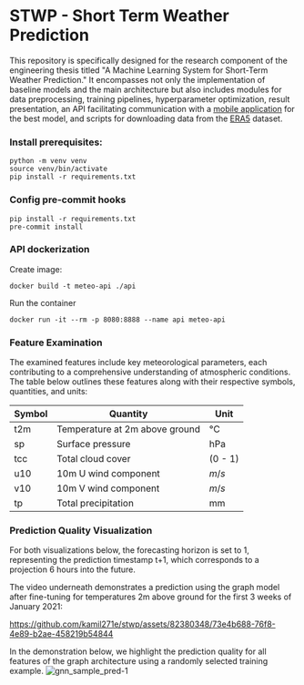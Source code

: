 # STWP - Short Term Weather Prediction


This repository is specifically designed for the research component of the engineering thesis titled "A Machine Learning System for Short-Term Weather Prediction." It encompasses not only the implementation of baseline models and the main architecture but also includes modules for data preprocessing, training pipelines, hyperparameter optimization, result presentation, an API facilitating communication with a [mobile application](https://github.com/JaJasiok/meteo-mind/) for the best model, and scripts for downloading data from the [ERA5](https://cds.climate.copernicus.eu/cdsapp#!/dataset/reanalysis-era5-single-levels) dataset.

### Install prerequisites:
```shell
python -m venv venv
source venv/bin/activate
pip install -r requirements.txt
```

### Config pre-commit hooks
<!-- Instruction [here](pre-commit-instruction.md). -->
```shell
pip install -r requirements.txt
pre-commit install
```

### API dockerization
Create image:
```shell
docker build -t meteo-api ./api
```
Run the container
```shell
docker run -it --rm -p 8080:8888 --name api meteo-api
```

### Feature Examination
The examined features include key meteorological parameters, each contributing to a comprehensive understanding of atmospheric conditions. The table below outlines these features along with their respective symbols, quantities, and units:

| Symbol | Quantity                             | Unit     |
| ------ | ------------------------------------ | -------- |
| t2m    | Temperature at 2m above ground       | °C       |
| sp     | Surface pressure                     | hPa      |
| tcc    | Total cloud cover                    | (0 - 1)  |
| u10    | 10m U wind component                 | $m/s$    |
| v10    | 10m V wind component                 | $m/s$    |
| tp     | Total precipitation                  | mm       |


### Prediction Quality Visualization
For both visualizations below, the forecasting horizon is set to 1, representing the prediction timestamp t+1, which corresponds to a projection 6 hours into the future.

The video underneath demonstrates a prediction using the graph model after fine-tuning for temperatures 2m above ground for the first 3 weeks of January 2021:

https://github.com/kamil271e/stwp/assets/82380348/73e4b688-76f8-4e89-b2ae-458219b54844

In the demonstration below, we highlight the prediction quality for all features of the graph architecture using a randomly selected training example.
![gnn_sample_pred-1](https://github.com/iwamaciek/stwp/assets/82380348/12a3a40e-4baa-4274-807d-fa742fa7d710)


